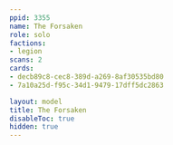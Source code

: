 ```yaml
---
ppid: 3355
name: The Forsaken
role: solo
factions:
- legion
scans: 2
cards:
- decb89c8-cec8-389d-a269-8af30535bd80
- 7a10a25d-f95c-34d1-9479-17dff5dc2863

layout: model
title: The Forsaken
disableToc: true
hidden: true
---
```

